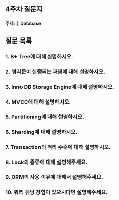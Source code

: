 ## 4주차 질문지
#### 주제: 💾 Database

## 질문 목록
### 1. B+ Tree에 대해 설명하시오.
### 2. 쿼리문이 실행되는 과정에 대해 설명하시오.
### 3. Inno DB Storage Engine에 대해 설명하시오.
### 4. MVCC에 대해 설명하시오.
### 5. Partitioning에 대해 설명하시오.
### 6. Sharding에 대해 설명하시오.
### 7. Transaction의 격리 수준에 대해 설명하시오.
### 8. Lock의 종류에 대해 설명해주세요.
### 9. ORM의 사용 이유에 대해서 설명해주세요.
### 10. 쿼리 튜닝 경험이 있으시다면 설명해주세요.
